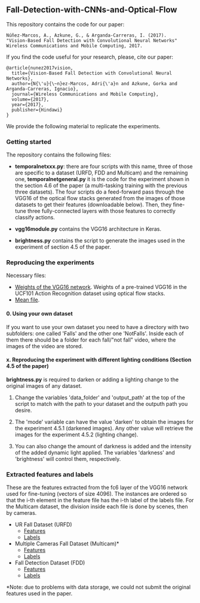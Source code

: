 ## Fall-Detection-with-CNNs-and-Optical-Flow

This repository contains the code for our paper:

```
Núñez-Marcos, A., Azkune, G., & Arganda-Carreras, I. (2017).
"Vision-Based Fall Detection with Convolutional Neural Networks"
Wireless Communications and Mobile Computing, 2017.
```

If you find the code useful for your research, please, cite our paper:

```
@article{nunez2017vision,
  title={Vision-Based Fall Detection with Convolutional Neural Networks},
  author={N{\'u}{\~n}ez-Marcos, Adri{\'a}n and Azkune, Gorka and Arganda-Carreras, Ignacio},
  journal={Wireless Communications and Mobile Computing},
  volume={2017},
  year={2017},
  publisher={Hindawi}
}

```

We provide the following material to replicate the experiments.

### Getting started

The repository contains the following files:

* **temporalnetxxx.py**: there are four scripts with this name, three of those are specific to a dataset (URFD, FDD and Multicam) and the remaining one, **temporalnetgeneral.py** it is the code for the experiment shown in the section 4.6 of the paper (a multi-tasking training with the previous three datasets). The four scripts do a feed-forward pass through the VGG16 of the optical flow stacks generated from the images of those datasets to get their features (downloadable below). Then, they fine-tune three fully-connected layers with those features to correctly classify actions.

* **vgg16module.py** contains the VGG16 architecture in Keras.

* **brightness.py** contains the script to generate the images used in the experiment of section 4.5 of the paper.

### Reproducing the experiments

Necessary files:

* [Weights of the VGG16 network](https://drive.google.com/file/d/0B4i3D0pfGJjYNWxYTVUtNGtRcUE/view?usp=sharing). Weights of a pre-trained VGG16 in the UCF101 Action Recognition dataset using optical flow stacks.
* [Mean file](https://drive.google.com/file/d/0B4i3D0pfGJjYTllxc0d2NGUyc28/view?usp=sharing).

#### 0. Using your own dataset

If you want to use your own dataset you need to have a directory with two subfolders: one called 'Falls' and the other one 'NotFalls'. Inside each of them there should be a folder for each fall/"not fall" video, where the images of the video are stored.

#### x. Reproducing the experiment with different lighting conditions (Section 4.5 of the paper)

**brightness.py** is required to darken or adding a lighting change to the original images of any dataset. 

1. Change the variables 'data_folder' and 'output_path' at the top of the script to match with the path to your dataset and the outputh path you desire.

2. The 'mode' variable can have the value 'darken' to obtain the images for the experiment 4.5.1 (darkened images). Any other value will retrieve the images for the experiment 4.5.2 (lighting change).

3. You can also change the amount of darkness is added and the intensity of the added dynamic light applied. The variables 'darkness' and 'brightness' will control them, respectively.

### Extracted features and labels

These are the features extracted from the fc6 layer of the VGG16 network used for fine-tuning (vectors of size 4096). The instances are ordered so that the i-th element in the feature file has the i-th label of the labels file. For the Multicam dataset, the division inside each file is done by scenes, then by cameras.

* UR Fall Dataset (URFD)
  * [Features](https://drive.google.com/file/d/0B4i3D0pfGJjYa2dwclduMklLN2s/view?usp=sharing)
  * [Labels](https://drive.google.com/file/d/0B4i3D0pfGJjYcUhIM3pzQkV4dHM/view?usp=sharing)
* Multiple Cameras Fall Dataset (Multicam)*
  * [Features](https://drive.google.com/file/d/1Kfbm1RiKUr5q6S7Mq4LqTYGRyKyY_F91/view?usp=sharing) 
  * [Labels](https://drive.google.com/file/d/1krNC_QbGD4vE6XwEnuUdajtYy4_o4iaJ/view?usp=sharing)
* Fall Detection Dataset (FDD)
  * [Features](https://drive.google.com/file/d/0B4i3D0pfGJjYSXN6aW82MjhtSkE/view?usp=sharing)
  * [Labels](https://drive.google.com/file/d/0B4i3D0pfGJjYdTE4R2tYdHhLOXc/view?usp=sharing)

*Note: due to problems with data storage, we could not submit the original features used in the paper.
